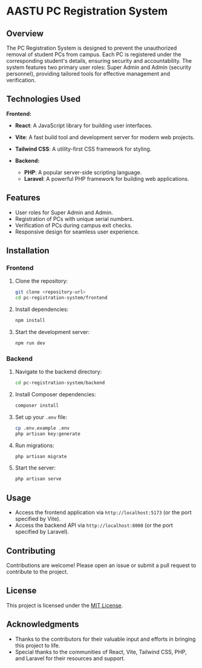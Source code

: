 # AASTU PC Registration System

## Overview

The PC Registration System is designed to prevent the unauthorized removal of student PCs from campus. Each PC is registered under the corresponding student's details, ensuring security and accountability. The system features two primary user roles: Super Admin and Admin (security personnel), providing tailored tools for effective management and verification.

## Technologies Used

 **Frontend:** 
  - **React**: A JavaScript library for building user interfaces.
  - **Vite**: A fast build tool and development server for modern web projects.
  - **Tailwind CSS**: A utility-first CSS framework for styling.

- **Backend:** 
  - **PHP**: A popular server-side scripting language.
  - **Laravel**: A powerful PHP framework for building web applications.

## Features

- User roles for Super Admin and Admin.
- Registration of PCs with unique serial numbers.
- Verification of PCs during campus exit checks.
- Responsive design for seamless user experience.

## Installation

### Frontend

1. Clone the repository:
   ```bash
   git clone <repository-url>
   cd pc-registration-system/frontend
   ```

2. Install dependencies:
   ```bash
   npm install
   ```

3. Start the development server:
   ```bash
   npm run dev
   ```

### Backend

1. Navigate to the backend directory:
   ```bash
   cd pc-registration-system/backend
   ```

2. Install Composer dependencies:
   ```bash
   composer install
   ```

3. Set up your `.env` file:
   ```bash
   cp .env.example .env
   php artisan key:generate
   ```

4. Run migrations:
   ```bash
   php artisan migrate
   ```

5. Start the server:
   ```bash
   php artisan serve
   ```

## Usage

- Access the frontend application via `http://localhost:5173` (or the port specified by Vite).
- Access the backend API via `http://localhost:8000` (or the port specified by Laravel).

## Contributing

Contributions are welcome! Please open an issue or submit a pull request to contribute to the project.

## License

This project is licensed under the [MIT License](LICENSE).

## Acknowledgments

- Thanks to the contributors for their valuable input and efforts in bringing this project to life.
- Special thanks to the communities of React, Vite, Tailwind CSS, PHP, and Laravel for their resources and support.
